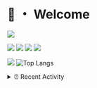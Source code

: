 # 👋 ・ Welcome
![](https://komarev.com/ghpvc/?username=Lorenzo0111)

![](https://img.shields.io/badge/Java-ED8B00?style=for-the-badge&logo=java&logoColor=white)
![](https://img.shields.io/badge/JavaScript-323330?style=for-the-badge&logo=javascript&logoColor=F7DF1E)
![](https://img.shields.io/badge/Node.js-339933?style=for-the-badge&logo=nodedotjs&logoColor=white)
![](https://img.shields.io/badge/React-20232A?style=for-the-badge&logo=react&logoColor=61DAFB)

[![](https://github-readme-stats.vercel.app/api?username=Lorenzo0111&show_icons=true&count_private=true)](https://github.com/Lorenzo0111)
![Top Langs](https://github-readme-stats.vercel.app/api/top-langs/?username=Lorenzo0111&layout=compact)

<details>
<summary>⏰ Recent Activity</summary>

<!--RECENT_ACTIVITY:start-->
1. ![comment] **Commented:** [Lorenzo0111/SpigotUpdatesBot#1](https://github.com/Lorenzo0111/SpigotUpdatesBot/pull/1#issuecomment-1030671954)
2. ![prMerged] **Pull request merged:** [Lorenzo0111/RocketPlaceholders#69](https://github.com/Lorenzo0111/RocketPlaceholders/pull/69)
3. ![prMerged] **Pull request merged:** [Lorenzo0111/DownloadTracker#40](https://github.com/Lorenzo0111/DownloadTracker/pull/40)
4. ![prMerged] **Pull request merged:** [Lorenzo0111/DownloadTracker#48](https://github.com/Lorenzo0111/DownloadTracker/pull/48)
5. ![prMerged] **Pull request merged:** [Lorenzo0111/RocketPlaceholders#68](https://github.com/Lorenzo0111/RocketPlaceholders/pull/68)
6. ![prMerged] **Pull request merged:** [Lorenzo0111/RocketPlaceholders#70](https://github.com/Lorenzo0111/RocketPlaceholders/pull/70)
7. ![prMerged] **Pull request merged:** [Lorenzo0111/RocketPlaceholders#71](https://github.com/Lorenzo0111/RocketPlaceholders/pull/71)
8. ![prMerged] **Pull request merged:** [Lorenzo0111/HangarUpdater#17](https://github.com/Lorenzo0111/HangarUpdater/pull/17)
9. ![prMerged] **Pull request merged:** [Lorenzo0111/NodeBin#61](https://github.com/Lorenzo0111/NodeBin/pull/61)
10. ![prMerged] **Pull request merged:** [Lorenzo0111/NodeBin#54](https://github.com/Lorenzo0111/NodeBin/pull/54)
<!--RECENT_ACTIVITY:end-->


<!--RECENT_ACTIVITY:last_update-->
Last Updated: Monday, February 7th, 2022, 12:41:35 AM
<!--RECENT_ACTIVITY:last_update_end-->
</details>

[issueOpened]: https://cdn.jsdelivr.net/gh/Readme-Workflows/Readme-Icons@main/icons/octicons/IssueOpenedOld.svg
[issueClosed]: https://cdn.jsdelivr.net/gh/Readme-Workflows/Readme-Icons@main/icons/octicons/IssueClosedOld.svg

[prOpened]: https://cdn.jsdelivr.net/gh/Readme-Workflows/Readme-Icons@main/icons/octicons/PullRequestOpened.svg
[prClosed]: https://cdn.jsdelivr.net/gh/Readme-Workflows/Readme-Icons@main/icons/octicons/PullRequestClosed.svg
[prMerged]: https://cdn.jsdelivr.net/gh/Readme-Workflows/Readme-Icons@main/icons/octicons/PullRequestMerged.svg

[comment]: https://cdn.jsdelivr.net/gh/Readme-Workflows/Readme-Icons@main/icons/octicons/Comment.svg

[changesRequested]: https://cdn.jsdelivr.net/gh/Readme-Workflows/Readme-Icons@main/icons/octicons/RequestedChanges.svg
[approved]: https://cdn.jsdelivr.net/gh/Readme-Workflows/Readme-Icons@main/icons/octicons/ApprovedChanges.svg

[repoCreated]: https://cdn.jsdelivr.net/gh/Readme-Workflows/Readme-Icons@main/icons/octicons/Repository.svg
[release]: https://cdn.jsdelivr.net/gh/Readme-Workflows/Readme-Icons@main/icons/octicons/Release.svg
[star]: https://cdn.jsdelivr.net/gh/Readme-Workflows/Readme-Icons@main/icons/octicons/StarredRepository.svg
[wiki]: https://cdn.jsdelivr.net/gh/Readme-Workflows/Readme-Icons@main/icons/octicons/Wiki.svg
[fork]: https://cdn.jsdelivr.net/gh/Readme-Workflows/Readme-Icons@main/icons/octicons/ForkedRepository.svg
[people]: https://cdn.jsdelivr.net/gh/Readme-Workflows/Readme-Icons@main/icons/octicons/People.svg
